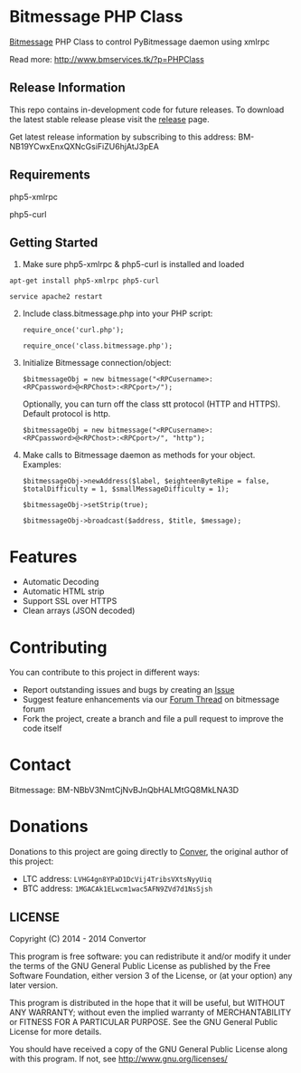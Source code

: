 Bitmessage PHP Class
====================

[Bitmessage](https://bitmessage.org/) PHP Class to control PyBitmessage daemon using xmlrpc

Read more: http://www.bmservices.tk/?p=PHPClass

Release Information
---------------
This repo contains in-development code for future releases. To download the
latest stable release please visit the [release](https://github.com/Conver/class.bitmessage.php/releases) page.

Get latest release information by subscribing to this address: BM-NB19YCwxEnxQXNcGsiFiZU6hjAtJ3pEA

Requirements
---------------
php5-xmlrpc

php5-curl

Getting Started
---------------
1. Make sure php5-xmlrpc & php5-curl is installed and loaded
    
  `apt-get install php5-xmlrpc php5-curl`

  `service apache2 restart`

2. Include class.bitmessage.php into your PHP script:

	`require_once('curl.php');`
	
	`require_once('class.bitmessage.php');`
    
3. Initialize Bitmessage connection/object:

	`$bitmessageObj = new bitmessage("<RPCusername>:<RPCpassword>@<RPChost>:<RPCport>/");`

	Optionally, you can turn off the class stt protocol (HTTP and HTTPS). Default  protocol is http.

	`$bitmessageObj = new bitmessage("<RPCusername>:<RPCpassword>@<RPChost>:<RPCport>/", "http");`
    
4. Make calls to Bitmessage daemon as methods for your object. Examples:

    `$bitmessageObj->newAddress($label, $eighteenByteRipe = false, $totalDifficulty = 1, $smallMessageDifficulty = 1);`
    
    `$bitmessageObj->setStrip(true);`
    
    `$bitmessageObj->broadcast($address, $title, $message);`
    
Features
========

* Automatic Decoding
* Automatic HTML strip
* Support SSL over HTTPS
* Clean arrays (JSON decoded)

    
Contributing
============

You can contribute to this project in different ways:

* Report outstanding issues and bugs by creating an [Issue](https://github.com/Conver/class.bitmessage.php/issues/new)
* Suggest feature enhancements via our [Forum Thread](https://bitmessage.org/forum) on bitmessage forum
* Fork the project, create a branch and file a pull request to improve the code itself

Contact
=======

Bitmessage: BM-NBbV3NmtCjNvBJnQbHALMtGQ8MkLNA3D

Donations
=========

Donations to this project are going directly to [Conver](https://github.com/Conver), the original author of this project:

* LTC address: `LVHG4gn8YPaD1DcVij4TribsVXtsNyyUiq`
* BTC address: `1MGACAk1ELwcm1wac5AFN9ZVd7d1NsSjsh`


LICENSE
---------------
Copyright (C) 2014 - 2014  Convertor

This program is free software: you can redistribute it and/or modify
it under the terms of the GNU General Public License as published by
the Free Software Foundation, either version 3 of the License, or
(at your option) any later version.

This program is distributed in the hope that it will be useful,
but WITHOUT ANY WARRANTY; without even the implied warranty of
MERCHANTABILITY or FITNESS FOR A PARTICULAR PURPOSE.  See the
GNU General Public License for more details.

You should have received a copy of the GNU General Public License
along with this program.  If not, see <http://www.gnu.org/licenses/>
